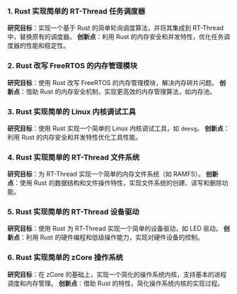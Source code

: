 
### 1. Rust 实现简单的 RT-Thread 任务调度器
**研究目标**：实现一个基于 Rust 的简单轮询调度算法，并将其集成到 RT-Thread 中，替换原有的调度器。
 **创新点**：利用 Rust 的内存安全和并发特性，优化任务调度器的性能和稳定性。


### 2. Rust 改写 FreeRTOS 的内存管理模块
**研究目标**：使用 Rust 改写 FreeRTOS 的内存管理模块，解决内存碎片问题。
**创新点**：借助 Rust 的内存安全机制，实现更高效的内存管理算法，如内存池。


### 3. Rust 实现简单的 Linux 内核调试工具
**研究目标**：使用 Rust 实现一个简单的 Linux 内核调试工具，如 `dmesg`。
  **创新点**：利用 Rust 的内存安全和并发特性优化工具性能。


### 4. Rust 实现简单的 RT-Thread 文件系统
 **研究目标**：为 RT-Thread 实现一个简单的内存文件系统（如 RAMFS）。
 **创新点**：使用 Rust 的数据结构和文件操作特性，实现文件系统的创建、读写和删除功能。


### 5. Rust 实现简单的 RT-Thread 设备驱动
 **研究目标**：使用 Rust 为 RT-Thread 实现一个简单的设备驱动，如 LED 驱动。
 **创新点**：利用 Rust 的硬件编程和低级操作能力，实现对硬件设备的控制。


### 6. Rust 实现简单的 zCore 操作系统
 **研究目标**：在 zCore 的基础上，实现一个简化的操作系统内核，支持基本的进程调度和内存管理。
 **创新点**：借助 Rust 的特性，简化操作系统内核的实现过程。
